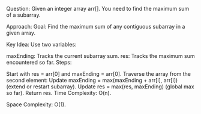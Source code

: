 

Question:
Given an integer array arr[]. You need to find the maximum sum of a subarray.


Approach:
Goal: Find the maximum sum of any contiguous subarray in a given array.

Key Idea: Use two variables:

maxEnding: Tracks the current subarray sum.
res: Tracks the maximum sum encountered so far.
Steps:

Start with res = arr[0] and maxEnding = arr[0].
Traverse the array from the second element:
Update maxEnding = max(maxEnding + arr[i], arr[i]) (extend or restart subarray).
Update res = max(res, maxEnding) (global max so far).
Return res.
Time Complexity: O(n).

Space Complexity: O(1).

